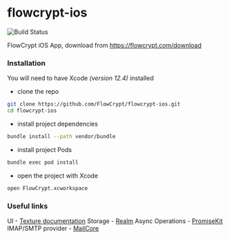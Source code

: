 # flowcrypt-ios

![Build Status](https://flowcrypt.semaphoreci.com/badges/flowcrypt-ios.svg?key=9bd38bf4-4a38-4cb3-b551-38302af1eb07)

FlowCrypt iOS App, download from https://flowcrypt.com/download

### Installation

You will need to have Xcode *(version 12.4)* installed
* clone the repo
```sh
git clone https://github.com/FlowCrypt/flowcrypt-ios.git
cd flowcrypt-ios
```
* install project dependencies
```sh
bundle install --path vendor/bundle
```
* install project Pods
``` sh
bundle exec pod install
```
* open the project with Xcode
``` sh
open FlowCrypt.xcworkspace
```

### Useful links
UI - [Texture documentation](https://texturegroup.org/docs/getting-started.html)
Storage - [Realm](https://github.com/realm)
Async Operations - [PromiseKit](https://github.com/mxcl/PromiseKit)
IMAP/SMTP provider - [MailCore](https://github.com/MailCore/mailcore2)